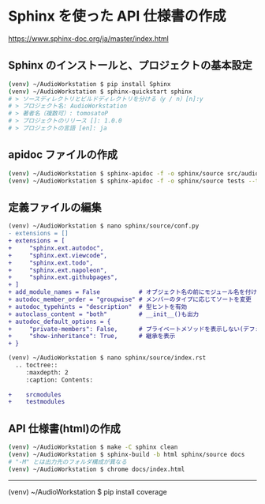 # Sphinx を使った API 仕様書の作成
https://www.sphinx-doc.org/ja/master/index.html

## Sphinx のインストールと、プロジェクトの基本設定
~~~sh
(venv) ~/AudioWorkstation $ pip install Sphinx
(venv) ~/AudioWorkstation $ sphinx-quickstart sphinx
# > ソースディレクトリとビルドディレクトリを分ける（y / n）[n]:y
# > プロジェクト名: AudioWorkstation
# > 著者名（複数可）: tomosatoP
# > プロジェクトのリリース []: 1.0.0
# > プロジェクトの言語 [en]: ja
~~~
## apidoc ファイルの作成
~~~sh
(venv) ~/AudioWorkstation $ sphinx-apidoc -f -o sphinx/source src/audioworkstation --tocfile srcmodules
(venv) ~/AudioWorkstation $ sphinx-apidoc -f -o sphinx/source tests --tocfile testmodules
~~~
## 定義ファイルの編集
~~~diff
(venv) ~/AudioWorkstation $ nano sphinx/source/conf.py
- extensions = []
+ extensions = [
+     "sphinx.ext.autodoc",
+     "sphinx.ext.viewcode",
+     "sphinx.ext.todo",
+     "sphinx.ext.napoleon",
+     "sphinx.ext.githubpages",
+ ]
+ add_module_names = False           # オブジェクト名の前にモジュール名を付けない
+ autodoc_member_order = "groupwise" # メンバーのタイプに応じてソートを変更
+ autodoc_typehints = "description"  # 型ヒントを有効
+ autoclass_content = "both"         # __init__()も出力
+ autodoc_default_options = {
+     "private-members": False,      # プライベートメソッドを表示しない(デフォルト)
+     "show-inheritance": True,      # 継承を表示
+ }

(venv) ~/AudioWorkstation $ nano sphinx/source/index.rst
  .. toctree::
     :maxdepth: 2
     :caption: Contents:
  
+    srcmodules
+    testmodules
~~~
## API 仕様書(html)の作成
~~~sh
(venv) ~/AudioWorkstation $ make -C sphinx clean
(venv) ~/AudioWorkstation $ sphinx-build -b html sphinx/source docs
# "-M" とは出力先のフォルダ構成が異なる
(venv) ~/AudioWorkstation $ chrome docs/index.html
~~~
---
(venv) ~/AudioWorkstation $ pip install coverage
